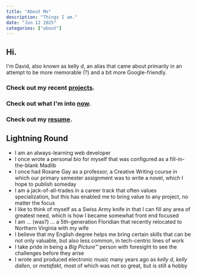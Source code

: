 ```yaml
---
title: "About Me"
description: "Things I am."
date: "Jun 12 2025"
categories: ["about"]
---
```


## Hi.

I'm David, also known as kelly d, an alias that came about primarily in an attempt to be more memorable (?) and a bit more Google-friendly.

### Check out my recent [projects](/projects).

### Check out what I'm into [now](/now).

### Check out my [resume](/posts/resume).

## Lightning Round

- I am an always-learning web developer
- I once wrote a personal bio for myself that was configured as a fill-in-the-blank Madlib
- I once had Roxane Gay as a professor, a Creative Writing course in which our primary semester assignment was to write a novel, which I hope to publish someday
- I am a jack-of-all-trades in a career track that often values specialization, but this has enabled me to bring value to any project, no matter the focus
- I like to think of myself as a Swiss Army knife in that I can fill any area of greatest need, which is how I became somewhat front end focused
- I am ... (was?) ... a 5th-generation Floridian that recently relocated to Northern Virginia with my wife
- I believe that my English degree helps me bring certain skills that can be not only valuable, but also less common, in tech-centric lines of work
- I take pride in being a _Big Picture™_ person with foresight to see the challenges before they arise
- I wrote and produced electronic music many years ago as _kelly d_, _kelly dallen_, or _metafakt_, most of which was not so great, but is still a hobby
